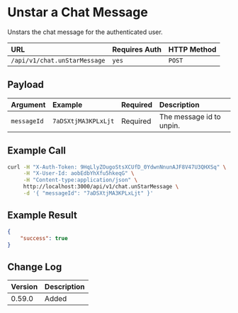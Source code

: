 # Unstar a Chat Message

Unstars the chat message for the authenticated user.

| URL | Requires Auth | HTTP Method |
| :--- | :--- | :--- |
| `/api/v1/chat.unStarMessage` | `yes` | `POST` |

## Payload

| Argument | Example | Required | Description |
| :--- | :--- | :--- | :--- |
| `messageId` | `7aDSXtjMA3KPLxLjt` | Required | The message id to unpin. |

## Example Call

```bash
curl -H "X-Auth-Token: 9HqLlyZOugoStsXCUfD_0YdwnNnunAJF8V47U3QHXSq" \
     -H "X-User-Id: aobEdbYhXfu5hkeqG" \
     -H "Content-type:application/json" \
     http://localhost:3000/api/v1/chat.unStarMessage \
     -d '{ "messageId": "7aDSXtjMA3KPLxLjt" }'
```

## Example Result

```json
{
    "success": true
}
```

## Change Log

| Version | Description |
| :--- | :--- |
| 0.59.0 | Added |
